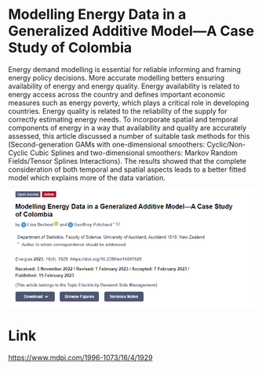 # Modelling Energy Data in a Generalized Additive Model—A Case Study of Colombia

Energy demand modelling is essential for reliable informing and framing energy policy decisions. More accurate modelling betters ensuring availability of energy and energy quality. Energy availability is related to energy access across the country and defines important economic measures such as energy poverty, which plays a critical role in developing countries. Energy quality is related to the reliability of the supply for correctly estimating energy needs. To incorporate spatial and temporal components of energy in a way that availability and quality are accurately assessed, this article discussed a number of suitable task methods for this (Second-generation GAMs with one-dimensional smoothers: Cyclic/Non-Cyclic Cubic Splines and two-dimensional smoothers: Markov Random Fields/Tensor Splines Interactions). The results showed that the complete consideration of both temporal and spatial aspects leads to a better fitted model which explains more of the data variation.

![](mdpi_article_linaberbesi.png)

# Link

https://www.mdpi.com/1996-1073/16/4/1929
